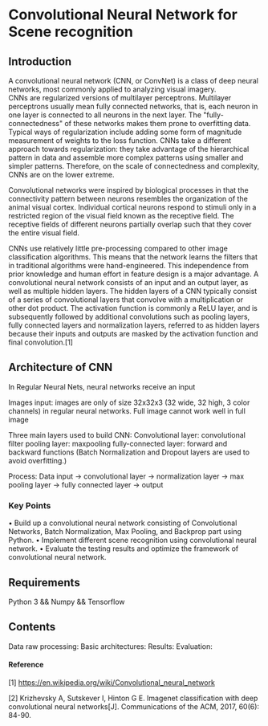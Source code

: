  Convolutional Neural Network for Scene recognition
 ================
 Introduction
 ------
 A convolutional neural network (CNN, or ConvNet) is a class of deep neural networks, most commonly applied to analyzing visual imagery.  
 CNNs are regularized versions of multilayer perceptrons. Multilayer perceptrons usually mean fully connected networks, that is, each neuron in one layer is connected to all neurons in the next layer. The "fully-connectedness" of these networks makes them prone to overfitting data. Typical ways of regularization include adding some form of magnitude measurement of weights to the loss function. CNNs take a different approach towards regularization: they take advantage of the hierarchical pattern in data and assemble more complex patterns using smaller and simpler patterns. Therefore, on the scale of connectedness and complexity, CNNs are on the lower extreme.

Convolutional networks were inspired by biological processes in that the connectivity pattern between neurons resembles the organization of the animal visual cortex. Individual cortical neurons respond to stimuli only in a restricted region of the visual field known as the receptive field. The receptive fields of different neurons partially overlap such that they cover the entire visual field.

CNNs use relatively little pre-processing compared to other image classification algorithms. This means that the network learns the filters that in traditional algorithms were hand-engineered. This independence from prior knowledge and human effort in feature design is a major advantage.
A convolutional neural network consists of an input and an output layer, as well as multiple hidden layers. The hidden layers of a CNN typically consist of a series of convolutional layers that convolve with a multiplication or other dot product. The activation function is commonly a ReLU layer, and is subsequently followed by additional convolutions such as pooling layers, fully connected layers and normalization layers, referred to as hidden layers because their inputs and outputs are masked by the activation function and final convolution.[1]

Architecture of CNN
---------
In Regular Neural Nets, neural networks receive an input

Images input:
images are only of size 32x32x3 (32 wide, 32 high, 3 color channels) in regular neural networks. Full image cannot work well in full image

Three main layers used to build CNN:
Convolutional layer: convolutional filter
pooling layer: maxpooling
fully-connected layer: forward and backward functions
(Batch Normalization and Dropout layers are used to avoid overfitting.)

Process:
Data input -> convolutional layer -> normalization layer -> max pooling layer -> fully connected layer -> output

### Key Points
• Build up a convolutional neural network consisting of Convolutional Networks, Batch Normalization, Max Pooling, and Backprop part using Python.
• Implement different scene recognition using convolutional neural network.
• Evaluate the testing results and optimize the framework of convolutional neural network.


Requirements
-----------
Python 3
&& Numpy
&& Tensorflow 

Contents
---------
Data raw processing:
Basic architectures:
Results:
Evaluation:
  
  
  
#### Reference
[1] https://en.wikipedia.org/wiki/Convolutional_neural_network

[2] Krizhevsky A, Sutskever I, Hinton G E. Imagenet classification with deep convolutional neural networks[J]. Communications of the ACM, 2017, 60(6): 84-90.

